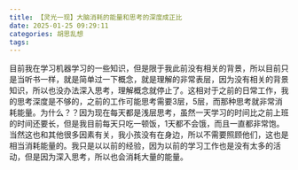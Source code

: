 ```yaml
---
title: 【灵光一现】大脑消耗的能量和思考的深度成正比
date: 2025-01-25 09:29:11
categories: 胡思乱想
tags: 
---
```

目前我在学习机器学习的一些知识，但是限于我此前没有相关的背景，所以目前只是当听书一样，就是简单过一下概念，就是理解的非常表层，因为没有相关的背景知识，所以也没办法深入思考，理解概念就停止了。这相对于之前的日常工作，我的思考深度是不够的，之前的工作可能思考需要3层，5层，而那种思考就非常消耗能量。为什么？？因为现在每天都是浅层思考，虽然一天学习的时间比之前上班的时间还要长，但是我目前每天只吃一顿饭，1天都不会饿，而且一直都非常饱。当然这也和其他很多因素有关，我小孩没有在身边，所以不需要照顾他们，这也是相当消耗能量的。我只是以以前的经验，因为以前的学习工作也是没有太多的活动，但是因为深入思考，所以也会消耗大量的能量。
